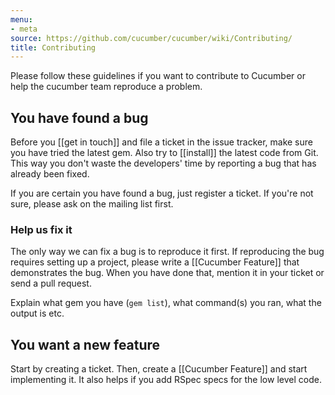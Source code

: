 ```yaml
---
menu:
- meta
source: https://github.com/cucumber/cucumber/wiki/Contributing/
title: Contributing
---
```


Please follow these guidelines if you want to contribute to Cucumber or help the cucumber team reproduce a problem.

## You have found a bug

Before you [[get in touch]] and file a ticket in the issue tracker, make sure you have tried the latest gem. Also try to \[\[install]] the latest code from Git. This way you don't waste the developers' time by reporting a bug that has already been fixed.

If you are certain you have found a bug, just register a ticket. If you're not sure, please ask on the mailing list first.

### Help us fix it

The only way we can fix a bug is to reproduce it first. If reproducing the bug requires setting up a project, please write a [[Cucumber Feature]] that demonstrates the bug. When you have done that, mention it in your ticket or send a pull request.

Explain what gem you have (<code>gem list</code>), what command(s) you ran, what the output is etc.

## You want a new feature

Start by creating a ticket. Then, create a [[Cucumber Feature]] and start implementing it. It also helps if you add RSpec specs for the low level code.
